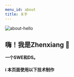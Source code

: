 ```yaml
---
menu_id: about
title: 关于
---
```


<!-- more -->

![about-hello](https://img.cubik65536.top/hello-cubik.png)

## 嗨！我是Zhenxiang 👋

**一个SWE和DS。**

#### ℹ️ 本页面使用以下技术制作
